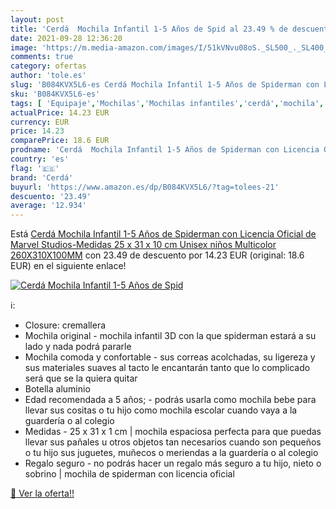 ```yaml
---
layout: post
title: 'Cerdá  Mochila Infantil 1-5 Años de Spid al 23.49 % de descuento'
date: 2021-09-28 12:36:20
image: 'https://m.media-amazon.com/images/I/51kVNvu08oS._SL500_._SL400_.jpg'
comments: true
category: ofertas
author: 'tole.es'
slug: 'B084KVX5L6-es Cerdá Mochila Infantil 1-5 Años de Spiderman con Licencia...'
sku: 'B084KVX5L6-es'
tags: [ 'Equipaje','Mochilas','Mochilas infantiles','cerdá','mochila', ]
actualPrice: 14.23 EUR
currency: EUR
price: 14.23
comparePrice: 18.6 EUR
prodname: 'Cerdá  Mochila Infantil 1-5 Años de Spiderman con Licencia Oficial de Marvel Studios-Medidas 25 x 31 x 10 cm Unisex niños  Multicolor  260X310X100MM'
country: 'es'
flag: '🇪🇸'
brand: 'Cerdá'
buyurl: 'https://www.amazon.es/dp/B084KVX5L6/?tag=tolees-21'
descuento: '23.49'
average: '12.934'
---
```


Está [Cerdá  Mochila Infantil 1-5 Años de Spiderman con Licencia Oficial de Marvel Studios-Medidas 25 x 31 x 10 cm Unisex niños  Multicolor  260X310X100MM](https://www.amazon.es/dp/B084KVX5L6/?tag=tolees-21) con 23.49 de descuento por 14.23 EUR (original: 18.6 EUR) en el siguiente enlace!

[![Cerdá  Mochila Infantil 1-5 Años de Spid](https://m.media-amazon.com/images/I/51kVNvu08oS._SL500_._SL400_.jpg)](https://www.amazon.es/dp/B084KVX5L6/?tag=tolees-21)

ℹ️:

- Closure: cremallera
- Mochila original - mochila infantil 3D con la que spiderman estará a su lado y nada podrá pararle
- Mochila comoda y confortable - sus correas acolchadas, su ligereza y sus materiales suaves al tacto le encantarán tanto que lo complicado será que se la quiera quitar
- Botella aluminio
- Edad recomendada a 5 años; - podrás usarla como mochila bebe para llevar sus cositas o tu hijo como mochila escolar cuando vaya a la guardería o al colegio
- Medidas - 25 x 31 x 1 cm | mochila espaciosa perfecta para que puedas llevar sus pañales u otros objetos tan necesarios cuando son pequeños o tu hijo sus juguetes, muñecos o meriendas a la guardería o al colegio
- Regalo seguro - no podrás hacer un regalo más seguro a tu hijo, nieto o sobrino | mochila de spiderman con licencia oficial

[🛒 Ver la oferta!!](https://www.amazon.es/dp/B084KVX5L6/?tag=tolees-21)
